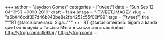 
+++
author = "Jaydson Gomes"
categories = ["tweet"]
date = "Sun Sep 12 04:10:53 +0000 2010"
draft = false
image = "{TWEET_IMAGE}"
slug = "a6b046cdf307d46b043be8e2fb4252c55f00ff99"
tags = ["tweet"]
title = """RT @tarcisiomeirasb: Siga..."""
+++
RT @tarcisiomeirasb: Sigam a banda que homenageia o Tarcísio Meira e concorram a camisetas! http://yfrog.com/i3k99aj / http://yfrog.com/ ...
